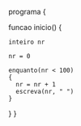 programa {

  funcao inicio() 
  {

    inteiro nr

    nr = 0

    enquanto(nr < 100)
    {
      nr = nr + 1
      escreva(nr, " ")
    }
  }
}
